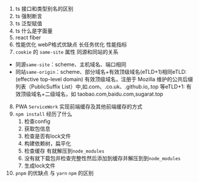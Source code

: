 1. ts 接口和类型别名的区别 
2. ts 强制断言 
3. ts 泛型赋值 
4. ts 什么是字面量
5. react fiber
6. 性能优化 webP格式优缺点 长任务优化 性能指标
7. `cookie` 的 `same-site` 属性 同源和同站的关系
  * 同源`same-site`：scheme、主机域名、端口相同
  * 同站`same-origin`：scheme、部分域名+有效顶级域名(eTLD+1)相同eTLD: (effective top-level domain) 有效顶级域名，注册于 Mozilla 维护的公共后缀列表（PublicSuffix List）中,如.com、.co.uk、.github.io,.top 等eTLD+1: 有效顶级域名+二级域名，如 taobao.com,baidu.com,sugarat.top
8. PWA `ServiceWork` 实现前端缓存及其他前端缓存的方式
9.  `npm install` 经历了什么
    1. 检查config
    2. 获取包信息
    3. 检查是否有lock文件
    4. 构建依赖树，扁平化
    5. 检查缓存 有就解压到`node_modules`
    6. 没有就下载包并检查完整性然后添加到缓存并解压到到`node_modules`
    7. 生成lock文件
10. `pnpm` 的优缺点 与 `yarn` `npm` 的区别
